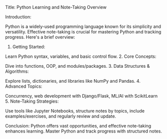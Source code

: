 
Title: Python Learning and Note-Taking Overview

Introduction:

Python is a widely-used programming language known for its simplicity and versatility. Effective note-taking is crucial for mastering Python and tracking progress. Here's a brief overview:

1. Getting Started:

Learn Python syntax, variables, and basic control flow.
2. Core Concepts:

Dive into functions, OOP, and modules/packages.
3. Data Structures & Algorithms:

Explore lists, dictionaries, and libraries like NumPy and Pandas.
4. Advanced Topics:

Concurrency, web development with Django/Flask, ML/AI with ScikitLearn
5. Note-Taking Strategies:

Use tools like Jupyter Notebooks, structure notes by topics, include examples/exercises, and regularly review and update.

Conclusion:
Python offers vast opportunities, and effective note-taking enhances learning. Master Python and track progress with structured notes.

